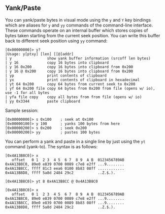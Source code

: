 ## Yank/Paste

You can yank/paste bytes in visual mode using the `y` and `Y` key bindings which are aliases for `y` and `yy` commands of the command-line interface. These commands operate on an internal buffer which stores copies of bytes taken starting from the current seek position. You can write this buffer back to different seek position using `yy` command:

    [0x00000000]> y?
    |Usage: y[ptxy] [len] [[@]addr]
    | y                show yank buffer information (srcoff len bytes)
    | y 16             copy 16 bytes into clipboard
    | y 16 0x200       copy 16 bytes into clipboard from 0x200
    | y 16 @ 0x200     copy 16 bytes into clipboard from 0x200
    | yp               print contents of clipboard
    | yx               print contents of clipboard in hexadecimal
    | yt 64 0x200      copy 64 bytes from current seek to 0x200
    | yf 64 0x200 file copy 64 bytes from 0x200 from file (opens w/ io), use -1 for all bytes
    | yfa file copy    copy all bytes from from file (opens w/ io)
    | yy 0x3344        paste clipboard

Sample session:

    [0x00000000]> s 0x100    ; seek at 0x100
    [0x00000100]> y 100      ; yanks 100 bytes from here
    [0x00000200]> s 0x200    ; seek 0x200
    [0x00000200]> yy         ; pastes 100 bytes
    
You can perform a yank and paste in a single line by just using the `yt` command (yank-to). The syntax is as follows:

    [0x4A13B8C0]> x
       offset   0 1  2 3  4 5  6 7  8 9  A B  0123456789AB
    0x4A13B8C0, 89e0 e839 0700 0089 c7e8 e2ff ...9........
    0x4A13B8CC, ffff 81c3 eea6 0100 8b83 08ff ............
    0x4A13B8D8, ffff 5a8d 2484 29c2           ..Z.$.).    
    
    [0x4A13B8C0]> yt 8 0x4A13B8CC @ 0x4A13B8C0
    
    [0x4A13B8C0]> x
       offset   0 1  2 3  4 5  6 7  8 9  A B  0123456789AB
    0x4A13B8C0, 89e0 e839 0700 0089 c7e8 e2ff ...9........
    0x4A13B8CC, 89e0 e839 0700 0089 8b83 08ff ...9........
    0x4A13B8D8, ffff 5a8d 2484 29c2           ..Z.$.).    
